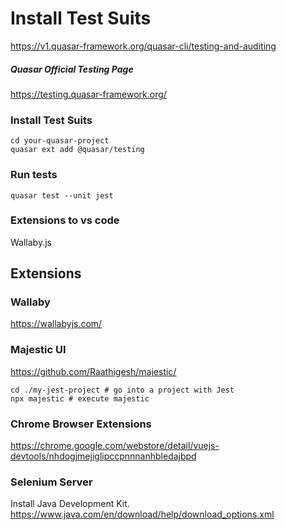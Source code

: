 # Install Test Suits
https://v1.quasar-framework.org/quasar-cli/testing-and-auditing  
##### Quasar Official Testing Page
https://testing.quasar-framework.org/  
### Install Test Suits
```
cd your-quasar-project
quasar ext add @quasar/testing
```
### Run tests
```
quasar test --unit jest
```
### Extensions to vs code
Wallaby.js  

## Extensions
### Wallaby
https://wallabyjs.com/  

### Majestic UI
https://github.com/Raathigesh/majestic/  
```
cd ./my-jest-project # go into a project with Jest
npx majestic # execute majestic
```
### Chrome Browser Extensions
https://chrome.google.com/webstore/detail/vuejs-devtools/nhdogjmejiglipccpnnnanhbledajbpd  
### Selenium Server
Install Java Development Kit.  
https://www.java.com/en/download/help/download_options.xml  
